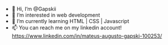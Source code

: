 - 👋 Hi, I’m @Gapskii
- 👀 I’m interested in web development
- 🌱 I’m currently learning HTML | CSS | Javascript
- 📫 You can reach me on my linkedin account! https://www.linkedin.com/in/mateus-augusto-gapski-100253/

<!---
Gapskii/Gapskii is a ✨ special ✨ repository because its `README.md` (this file) appears on your GitHub profile.
You can click the Preview link to take a look at your changes.
--->
